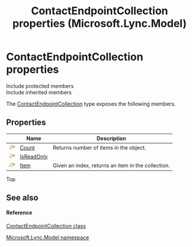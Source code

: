 ﻿---
title: ContactEndpointCollection properties (Microsoft.Lync.Model)
TOCTitle: ContactEndpointCollection properties
ms:assetid: Properties.T:Microsoft.Lync.Model.ContactEndpointCollection_DI_3_UC_OCS14MrefLyncWPF
ms:mtpsurl: https://msdn.microsoft.com/en-us/library/microsoft.lync.model.contactendpointcollection_di_3_uc_ocs14mreflyncwpf_properties(v=office.15)
ms:contentKeyID: 48593448
ms.date: 07/28/2014
mtps_version: v=office.15
---

# ContactEndpointCollection properties

Include protected members  
Include inherited members  

The [ContactEndpointCollection](contactendpointcollection-class-microsoft-lync-model_2.md) type exposes the following members.

## Properties

<table>
<thead>
<tr class="header">
<th> </th>
<th>Name</th>
<th>Description</th>
</tr>
</thead>
<tbody>
<tr class="odd">
<td><img src="images/JJ275421.pubproperty(Office.15).gif" title="Public property" alt="Public property" /></td>
<td><a href="contactendpointcollection-count-property-microsoft-lync-model_2.md">Count</a></td>
<td>Returns number of items in the object.</td>
</tr>
<tr class="even">
<td><img src="images/JJ275421.pubproperty(Office.15).gif" title="Public property" alt="Public property" /></td>
<td><a href="contactendpointcollection-isreadonly-property-microsoft-lync-model_2.md">IsReadOnly</a></td>
<td></td>
</tr>
<tr class="odd">
<td><img src="images/JJ275421.pubproperty(Office.15).gif" title="Public property" alt="Public property" /></td>
<td><a href="contactendpointcollection-item-property-microsoft-lync-model_2.md">Item</a></td>
<td>Given an index, returns an item in the collection.</td>
</tr>
</tbody>
</table>


Top

## See also

#### Reference

[ContactEndpointCollection class](contactendpointcollection-class-microsoft-lync-model_2.md)

[Microsoft.Lync.Model namespace](microsoft-lync-model-namespace_2.md)

